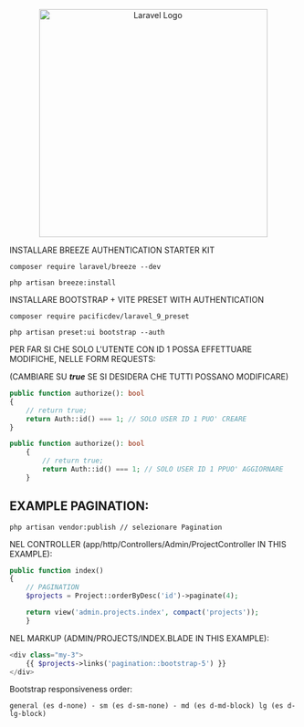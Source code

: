 <p align="center"><a href="https://laravel.com" target="_blank"><img src="https://raw.githubusercontent.com/laravel/art/master/logo-lockup/5%20SVG/2%20CMYK/1%20Full%20Color/laravel-logolockup-cmyk-red.svg" width="400" alt="Laravel Logo"></a></p>

INSTALLARE BREEZE AUTHENTICATION STARTER KIT

```
composer require laravel/breeze --dev
```

```
php artisan breeze:install
```

INSTALLARE BOOTSTRAP + VITE PRESET WITH AUTHENTICATION

```
composer require pacificdev/laravel_9_preset

php artisan preset:ui bootstrap --auth
```

PER FAR SI CHE SOLO L'UTENTE CON ID 1 POSSA EFFETTUARE MODIFICHE, NELLE FORM REQUESTS:

(CAMBIARE SU ***true*** SE SI DESIDERA CHE TUTTI POSSANO MODIFICARE)

```php
public function authorize(): bool
{
    // return true;
    return Auth::id() === 1; // SOLO USER ID 1 PUO' CREARE
}
```
```php
public function authorize(): bool
    {
        // return true;
        return Auth::id() === 1; // SOLO USER ID 1 PPUO' AGGIORNARE
    }
```

## EXAMPLE PAGINATION:

```
php artisan vendor:publish // selezionare Pagination
```

NEL CONTROLLER (app/http/Controllers/Admin/ProjectController IN THIS EXAMPLE):

```php
public function index()
{
    // PAGINATION
    $projects = Project::orderByDesc('id')->paginate(4);

    return view('admin.projects.index', compact('projects'));
    }
```

NEL MARKUP (ADMIN/PROJECTS/INDEX.BLADE IN THIS EXAMPLE):

```php
<div class="my-3">
    {{ $projects->links('pagination::bootstrap-5') }}
</div>
```

Bootstrap responsiveness order:

```
general (es d-none) - sm (es d-sm-none) - md (es d-md-block) lg (es d-lg-block)
```